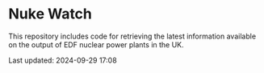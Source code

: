 # Nuke Watch

This repository includes code for retrieving the latest information available on the output of EDF nuclear power plants in the UK.

Last updated: 2024-09-29 17:08